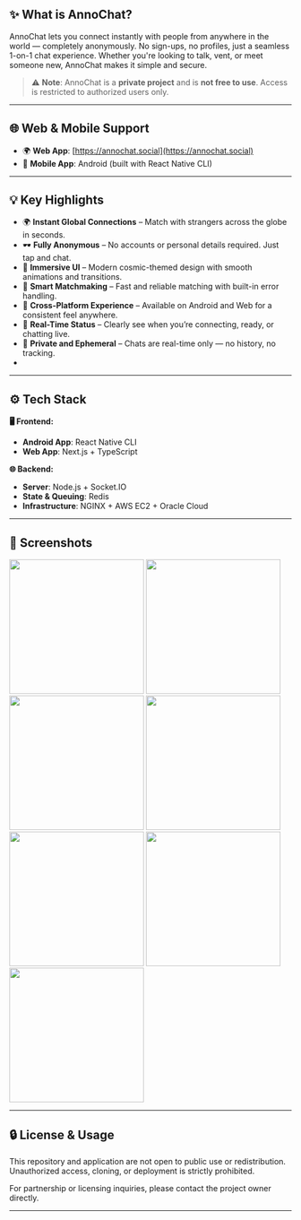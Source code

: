 ## ✨ What is AnnoChat?

AnnoChat lets you connect instantly with people from anywhere in the world — completely anonymously. No sign-ups, no profiles, just a seamless 1-on-1 chat experience. Whether you're looking to talk, vent, or meet someone new, AnnoChat makes it simple and secure.

> ⚠️ **Note**: AnnoChat is a **private project** and is **not free to use**. Access is restricted to authorized users only.

---

## 🌐 Web & Mobile Support

- 🌍 **Web App**: [https://annochat.social](https://annochat.social)  
- 📱 **Mobile App**: Android (built with React Native CLI)

---

## 💡 Key Highlights

* 🌍 **Instant Global Connections** – Match with strangers across the globe in seconds.
* 🕶️ **Fully Anonymous** – No accounts or personal details required. Just tap and chat.
* 🌌 **Immersive UI** – Modern cosmic-themed design with smooth animations and transitions.
* 🔄 **Smart Matchmaking** – Fast and reliable matching with built-in error handling.
* 📱 **Cross-Platform Experience** – Available on Android and Web for a consistent feel anywhere.
* 🚦 **Real-Time Status** – Clearly see when you’re connecting, ready, or chatting live.
* 🔐 **Private and Ephemeral** – Chats are real-time only — no history, no tracking.
* 
---

## ⚙️ Tech Stack

**🖥 Frontend:**
- **Android App**: React Native CLI
- **Web App**: Next.js + TypeScript

**🌐 Backend:**
- **Server**: Node.js + Socket.IO
- **State & Queuing**: Redis
- **Infrastructure**: NGINX + AWS EC2 + Oracle Cloud

---

## 📸 Screenshots

<p float="left">
  <img src="https://github.com/user-attachments/assets/9fecc13c-89a3-446f-8536-5e80ab194a7c" width="240"/>
  <img src="https://github.com/user-attachments/assets/fb82e6ed-6564-40e5-bf8b-54ad9669ce92" width="240"/>
  <img src="https://github.com/user-attachments/assets/396b25bf-8b32-41a7-bc3c-685c9c21ebb5" width="240"/>
  <img src="https://github.com/user-attachments/assets/612e309c-89cb-4bfe-b23e-c8899cc25e9e" width="240"/>
  <img src="https://github.com/user-attachments/assets/fc081974-3414-4919-a201-57059e84d70e" width="240"/>
  <img src="https://github.com/user-attachments/assets/cb8c96a4-92ae-48d2-acf9-0d1ac1b7d9cb" width="240"/>
  <img src="https://github.com/user-attachments/assets/6bcb2065-6a3b-4452-a402-7d58bed7c0d0" width="240"/>
</p>

---

## 🔒 License & Usage

This repository and application are not open to public use or redistribution.  
Unauthorized access, cloning, or deployment is strictly prohibited.

For partnership or licensing inquiries, please contact the project owner directly.

---
